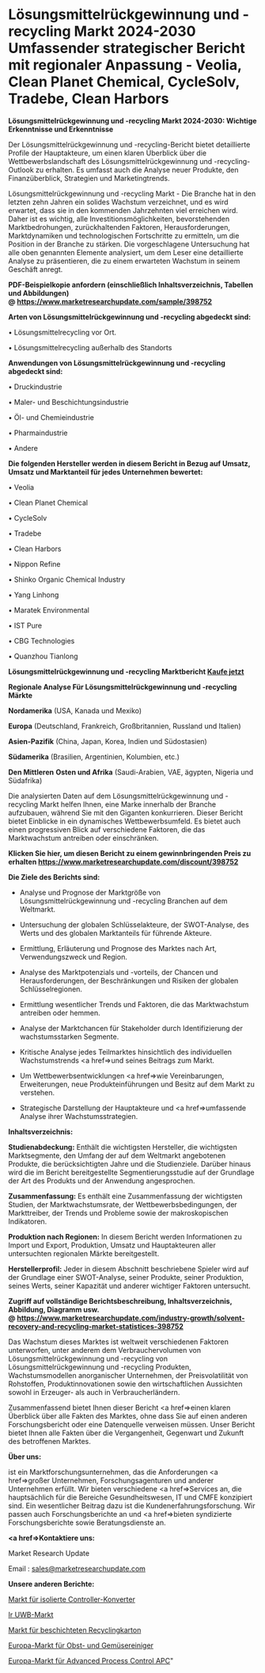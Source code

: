 # Lösungsmittelrückgewinnung und -recycling Markt 2024-2030 Umfassender strategischer Bericht mit regionaler Anpassung - Veolia, Clean Planet Chemical, CycleSolv, Tradebe, Clean Harbors

<strong>Lösungsmittelrückgewinnung und -recycling Markt 2024-2030: Wichtige Erkenntnisse und Erkenntnisse</strong>

Der Lösungsmittelrückgewinnung und -recycling-Bericht bietet detaillierte Profile der Hauptakteure, um einen klaren Überblick über die Wettbewerbslandschaft des Lösungsmittelrückgewinnung und -recycling-Outlook zu erhalten. Es umfasst auch die Analyse neuer Produkte, den Finanzüberblick, Strategien und Marketingtrends.

Lösungsmittelrückgewinnung und -recycling Markt - Die Branche hat in den letzten zehn Jahren ein solides Wachstum verzeichnet, und es wird erwartet, dass sie in den kommenden Jahrzehnten viel erreichen wird. Daher ist es wichtig, alle Investitionsmöglichkeiten, bevorstehenden Marktbedrohungen, zurückhaltenden Faktoren, Herausforderungen, Marktdynamiken und technologischen Fortschritte zu ermitteln, um die Position in der Branche zu stärken. Die vorgeschlagene Untersuchung hat alle oben genannten Elemente analysiert, um dem Leser eine detaillierte Analyse zu präsentieren, die zu einem erwarteten Wachstum in seinem Geschäft anregt.

<strong><b>PDF-Beispielkopie anfordern (einschließlich Inhaltsverzeichnis, Tabellen und Abbildungen) @ </b></strong><strong><a href=https://www.marketresearchupdate.com/sample/398752><strong>https://www.marketresearchupdate.com/sample/398752</u></a></strong></strong>

<strong>Arten von Lösungsmittelrückgewinnung und -recycling abgedeckt sind:</strong>

• Lösungsmittelrecycling vor Ort.

• Lösungsmittelrecycling außerhalb des Standorts

<strong>Anwendungen von Lösungsmittelrückgewinnung und -recycling abgedeckt sind:</strong>

• Druckindustrie

• Maler- und Beschichtungsindustrie

• Öl- und Chemieindustrie

• Pharmaindustrie

• Andere

<strong>Die folgenden Hersteller werden in diesem Bericht in Bezug auf Umsatz, Umsatz und Marktanteil für jedes Unternehmen bewertet:</strong>

• Veolia

• Clean Planet Chemical

• CycleSolv

• Tradebe

• Clean Harbors

• Nippon Refine

• Shinko Organic Chemical Industry

• Yang Linhong

• Maratek Environmental

• IST Pure

• CBG Technologies

• Quanzhou Tianlong

<strong>Lösungsmittelrückgewinnung und -recycling Marktbericht <a href=https://www.marketresearchupdate.com/buynow/398752>Kaufe jetzt</a></strong>

<strong>Regionale Analyse Für Lösungsmittelrückgewinnung und -recycling Märkte</strong>

<strong>Nordamerika</strong> (USA, Kanada und Mexiko)

<strong>Europa</strong> (Deutschland, Frankreich, Großbritannien, Russland und Italien)

<strong>Asien-Pazifik</strong> (China, Japan, Korea, Indien und Südostasien)

<strong>Südamerika</strong> (Brasilien, Argentinien, Kolumbien, etc.)

<strong>Den Mittleren</strong> <strong>Osten und Afrika</strong> (Saudi-Arabien, VAE, ägypten, Nigeria und Südafrika)

Die analysierten Daten auf dem Lösungsmittelrückgewinnung und -recycling Markt helfen Ihnen, eine Marke innerhalb der Branche aufzubauen, während Sie mit den Giganten konkurrieren. Dieser Bericht bietet Einblicke in ein dynamisches Wettbewerbsumfeld. Es bietet auch einen progressiven Blick auf verschiedene Faktoren, die das Marktwachstum antreiben oder einschränken.

<strong>Klicken Sie hier, um diesen Bericht zu einem gewinnbringenden Preis zu erhalten
</strong><strong><a href=https://www.marketresearchupdate.com/discount/398752>https://www.marketresearchupdate.com/discount/398752</b></u></strong></a>

<strong>Die Ziele des Berichts sind:</strong>

- Analyse und Prognose der Marktgröße von Lösungsmittelrückgewinnung und -recycling Branchen auf dem Weltmarkt.

- Untersuchung der globalen Schlüsselakteure, der SWOT-Analyse, des Werts und des globalen Marktanteils für führende Akteure.

- Ermittlung, Erläuterung und Prognose des Marktes nach Art, Verwendungszweck und Region.

- Analyse des Marktpotenzials und -vorteils, der Chancen und Herausforderungen, der Beschränkungen und Risiken der globalen Schlüsselregionen.

- Ermittlung wesentlicher Trends und Faktoren, die das Marktwachstum antreiben oder hemmen.

- Analyse der Marktchancen für Stakeholder durch Identifizierung der wachstumsstarken Segmente.

- Kritische Analyse jedes Teilmarktes hinsichtlich des individuellen Wachstumstrends <a href=>und</a> seines Beitrags zum Markt.

- Um Wettbewerbsentwicklungen <a href=>wie</a> Vereinbarungen, Erweiterungen, neue Produkteinführungen und Besitz auf dem Markt zu verstehen.

- Strategische Darstellung der Hauptakteure und <a href=>umfas</a>sende Analyse ihrer Wachstumsstrategien.

<strong>Inhaltsverzeichnis:</strong>

<strong>Studienabdeckung:</strong> Enthält die wichtigsten Hersteller, die wichtigsten Marktsegmente, den Umfang der auf dem Weltmarkt angebotenen Produkte, die berücksichtigten Jahre und die Studienziele. Darüber hinaus wird die im Bericht bereitgestellte Segmentierungsstudie auf der Grundlage der Art des Produkts und der Anwendung angesprochen.

<strong>Zusammenfassung:</strong> Es enthält eine Zusammenfassung der wichtigsten Studien, der Marktwachstumsrate, der Wettbewerbsbedingungen, der Markttreiber, der Trends und Probleme sowie der makroskopischen Indikatoren.

<strong>Produktion nach Regionen:</strong> In diesem Bericht werden Informationen zu Import und Export, Produktion, Umsatz und Hauptakteuren aller untersuchten regionalen Märkte bereitgestellt.

<strong>Herstellerprofil:</strong> Jeder in diesem Abschnitt beschriebene Spieler wird auf der Grundlage einer SWOT-Analyse, seiner Produkte, seiner Produktion, seines Werts, seiner Kapazität und anderer wichtiger Faktoren untersucht.

<strong><b>Zugriff auf vollständige Berichtsbeschreibung, Inhaltsverzeichnis, Abbildung, Diagramm usw. @ </b></strong><strong><a href=https://www.marketresearchupdate.com/industry-growth/solvent-recovery-and-recycling-market-statistices-398752>https://www.marketresearchupdate.com/industry-growth/solvent-recovery-and-recycling-market-statistices-398752</a></strong>

Das Wachstum dieses Marktes ist weltweit verschiedenen Faktoren unterworfen, unter anderem dem Verbrauchervolumen von Lösungsmittelrückgewinnung und -recycling von Lösungsmittelrückgewinnung und -recycling Produkten, Wachstumsmodellen anorganischer Unternehmen, der Preisvolatilität von Rohstoffen, Produktinnovationen sowie den wirtschaftlichen Aussichten sowohl in Erzeuger- als auch in Verbraucherländern.

Zusammenfassend bietet Ihnen dieser Bericht <a href=>einen</a> klaren Überblick über alle Fakten des Marktes, ohne dass Sie auf einen anderen Forschungsbericht oder eine Datenquelle verweisen müssen. Unser Bericht bietet Ihnen alle Fakten über die Vergangenheit, Gegenwart und Zukunft des betroffenen Marktes.

<strong>Über uns:</strong>

 ist ein Marktforschungsunternehmen, das die Anforderungen <a href=>großer</a> Unternehmen, Forschungsagenturen und anderer Unternehmen erfüllt. Wir bieten verschiedene <a href=>Services</a> an, die hauptsächlich für die Bereiche Gesundheitswesen, IT und CMFE konzipiert sind. Ein wesentlicher Beitrag dazu ist die Kundenerfahrungsforschung. Wir passen auch Forschungsberichte an und <a href=>bieten</a> syndizierte Forschungsberichte sowie Beratungsdienste an.

<strong><a href=>Kontaktiere uns:</a></strong>

Market Research Update

Email : sales@marketresearchupdate.com

<strong>Unsere anderen Berichte:</strong>

<a href=https://www.linkedin.com/pulse/isolated-controllers-converters-market-analysis>Markt für isolierte Controller-Konverter</a>

<a href=https://www.linkedin.com/pulse/ir-uwb-market-report-2023-top-company-trends>Ir UWB-Markt</a>

<a href=https://www.linkedin.com/pulse/coated-recycled-paperboard-market-outlooks>Markt für beschichteten Recyclingkarton</a>

<a href=https://www.linkedin.com/pulse/europe-fruit-vegetable-cleaner-market-size-2023>Europa-Markt für Obst- und Gemüsereiniger</a>

<a href=https://www.linkedin.com/pulse/europe-advanced-process-control-apc-market-overview>Europa-Markt für Advanced Process Control APC</a>"
